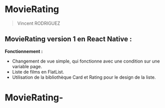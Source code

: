 # MovieRating
> Vincent RODRIGUEZ
## MovieRating version 1 en React Native :

**Fonctionnement :**
* Changement de vue simple, qui fonctionne avec une condition sur une variable page.
* Liste de films en FlatList.
* Utilisation de la bibliothèque Card et Rating pour le design de la liste.
# MovieRating-
